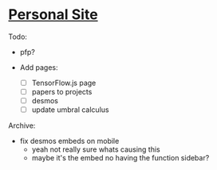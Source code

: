 # [Personal Site](https://george.chemmala.com)

Todo:
- pfp? 

- Add pages:
    - [ ] TensorFlow.js page
    - [ ] papers to projects
    - [ ] desmos
    - [ ] update umbral calculus 

Archive:
- fix desmos embeds on mobile 
    - yeah not really sure whats causing this
    - maybe it's the embed no having the function sidebar?